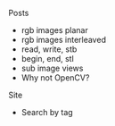 Posts
* rgb images planar
* rgb images interleaved
* read, write, stb
* begin, end, stl
* sub image views
* Why not OpenCV?

Site
* Search by tag